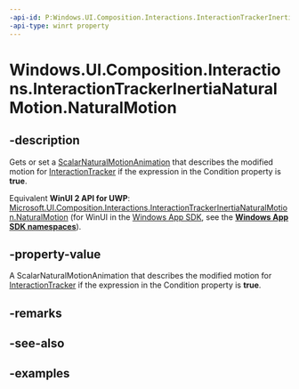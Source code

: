 ```yaml
---
-api-id: P:Windows.UI.Composition.Interactions.InteractionTrackerInertiaNaturalMotion.NaturalMotion
-api-type: winrt property
---
```


<!-- Property syntax.
public ScalarNaturalMotionAnimation NaturalMotion { get;  set; }
-->

# Windows.UI.Composition.Interactions.InteractionTrackerInertiaNaturalMotion.NaturalMotion

## -description

Gets or set a [ScalarNaturalMotionAnimation](../windows.ui.composition/scalarnaturalmotionanimation.md) that describes the modified motion for [InteractionTracker](interactiontracker.md) if the expression in the Condition property is **true**.

Equivalent **WinUI 2 API for UWP**: [Microsoft.UI.Composition.Interactions.InteractionTrackerInertiaNaturalMotion.NaturalMotion](/windows/winui/api/microsoft.ui.composition.interactions.interactiontrackerinertianaturalmotion.naturalmotion) (for WinUI in the [Windows App SDK](/windows/apps/windows-app-sdk/), see the **[Windows App SDK namespaces](/windows/windows-app-sdk/api/winrt/)**).

## -property-value

A ScalarNaturalMotionAnimation that describes the modified motion for [InteractionTracker](interactiontracker.md) if the expression in the Condition property is **true**.

## -remarks

## -see-also

## -examples

